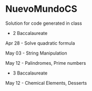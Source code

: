 NuevoMundoCS
============

Solution for code generated in class

* 2 Baccalaureate

Apr 28 - Solve quadratic formula

May 03 - String Manipulation

May 12 - Palindromes, Prime numbers

* 3 Baccalaureate

May 12 - Chemical Elements, Desserts
